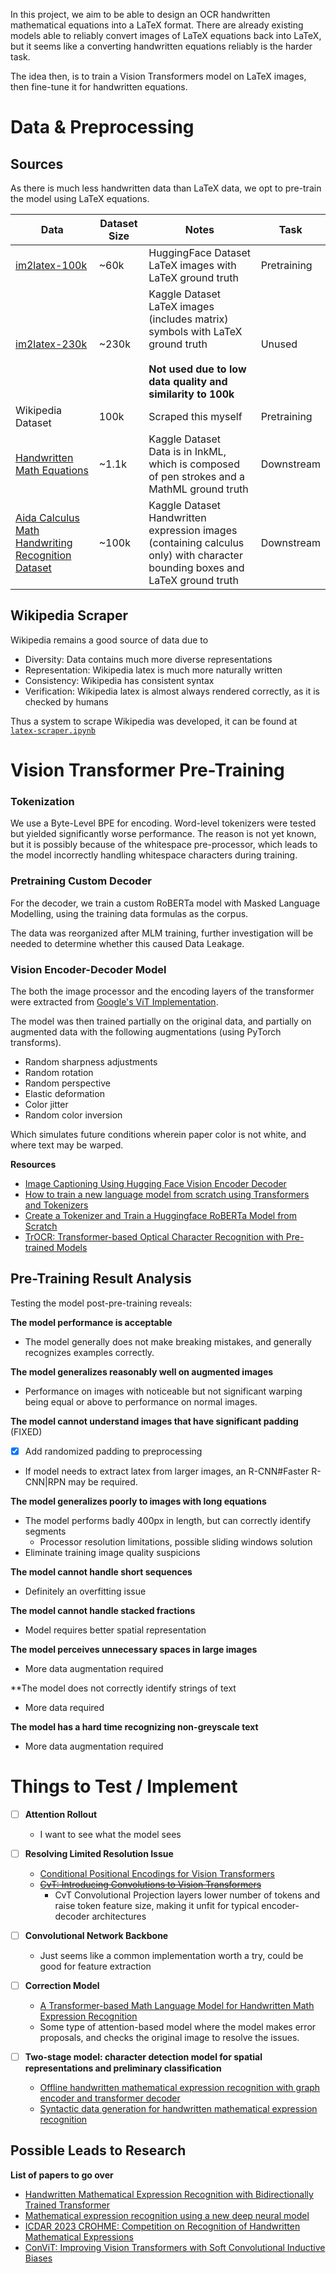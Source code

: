 In this project, we aim to be able to design an OCR handwritten mathematical equations into a LaTeX format. There are already existing models able to reliably convert images of LaTeX equations back into LaTeX, but it seems like a converting handwritten equations reliably is the harder task.

The idea then, is to train a Vision Transformers model on LaTeX images, then fine-tune it for handwritten equations.

# Data & Preprocessing

## Sources

As there is much less handwritten data than LaTeX data, we opt to pre-train the model using LaTeX equations.

| Data                                                                                                            | Dataset Size | Notes                                                                                                                                               | Task        |
| --------------------------------------------------------------------------------------------------------------- | ------------ | --------------------------------------------------------------------------------------------------------------------------------------------------- | ----------- |
| [im2latex-100k](https://huggingface.co/datasets/yuntian-deng/im2latex-100k)                                     | ~60k         | HuggingFace Dataset<br>LaTeX images with LaTeX ground truth                                                                                         | Pretraining |
| [im2latex-230k](https://www.kaggle.com/datasets/gregoryeritsyan/im2latex-230k)                                  | ~230k        | Kaggle Dataset<br>LaTeX images (includes matrix) symbols with LaTeX ground truth<br><br>**Not used due to low data quality and similarity to 100k** | Unused      |
| Wikipedia Dataset                                                                                               | 100k         | Scraped this myself                                                                                                                                 | Pretraining |
| [Handwritten Math Equations](https://www.kaggle.com/datasets/rtatman/handwritten-mathematical-expressions)      | ~1.1k<br>    | Kaggle Dataset<br>Data is in InkML, which is composed of pen strokes and a MathML ground truth                                                      | Downstream  |
| [Aida Calculus Math Handwriting Recognition Dataset](https://www.kaggle.com/datasets/aidapearson/ocr-data/data) | ~100k        | Kaggle Dataset<br>Handwritten expression images (containing calculus only) with character bounding boxes and LaTeX ground truth                     | Downstream  |
## Wikipedia Scraper

Wikipedia remains a good source of data due to
- Diversity: Data contains much more diverse representations
- Representation: Wikipedia latex is much more naturally written
- Consistency: Wikipedia has consistent syntax
- Verification: Wikipedia latex is almost always rendered correctly, as it is checked by humans

Thus a system to scrape Wikipedia was developed, it can be found at [`latex-scraper.ipynb`](./latex-scraper.ipynb)

# Vision Transformer Pre-Training

### Tokenization

We use a Byte-Level BPE for encoding. Word-level tokenizers were tested but yielded significantly worse performance. The reason is not yet known, but it is possibly because of the whitespace pre-processor, which leads to the model incorrectly handling whitespace characters during training.

### Pretraining Custom Decoder

For the decoder, we train a custom RoBERTa model with Masked Language Modelling, using the training data formulas as the corpus.

The data was reorganized after MLM training, further investigation will be needed to determine whether this caused Data Leakage.

### Vision Encoder-Decoder Model

The both the image processor and the encoding layers of the transformer were extracted from [Google's ViT Implementation](https://huggingface.co/google/vit-base-patch16-224-in21k).

The model was then trained partially on the original data, and partially on augmented data with the following augmentations (using PyTorch transforms).

- Random sharpness adjustments
- Random rotation
- Random perspective
- Elastic deformation
- Color jitter
- Random color inversion

Which simulates future conditions wherein paper color is not white, and where text may be warped.

**Resources**
- [Image Captioning Using Hugging Face Vision Encoder Decoder](https://medium.com/@kalpeshmulye/image-captioning-using-hugging-face-vision-encoder-decoder-step-2-step-guide-part-1-495ecb05f0d5)
- [How to train a new language model from scratch using Transformers and Tokenizers](https://huggingface.co/blog/how-to-train)
- [Create a Tokenizer and Train a Huggingface RoBERTa Model from Scratch](https://medium.com/analytics-vidhya/create-a-tokenizer-and-train-a-huggingface-roberta-model-from-scratch-f3ed1138180c)
- [TrOCR: Transformer-based Optical Character Recognition with Pre-trained Models](https://arxiv.org/pdf/2109.10282.pdf)
## Pre-Training Result Analysis

Testing the model post-pre-training reveals:

**The model performance is acceptable**
- The model generally does not make breaking mistakes, and generally recognizes examples correctly.

**The model generalizes reasonably well on augmented images**
- Performance on images with noticeable but not significant warping being equal or above to performance on normal images.

**The model cannot understand images that have significant padding** (FIXED)
- [x] Add randomized padding to preprocessing
- If model needs to extract latex from larger images, an R-CNN#Faster R-CNN|RPN may be required.

**The model generalizes poorly to images with long equations**
- The model performs badly 400px in length, but can correctly identify segments
	- Processor resolution limitations, possible sliding windows solution
- Eliminate training image quality suspicions

**The model cannot handle short sequences**
- Definitely an overfitting issue

**The model cannot handle stacked fractions**
- Model requires better spatial representation

**The model perceives unnecessary spaces in large images**
- More data augmentation required

**The model does not correctly identify strings of text
- More data required

**The model has a hard time recognizing non-greyscale text**
- More data augmentation required

# Things to Test / Implement

- [ ] **Attention Rollout**
	- I want to see what the model sees

- [ ] **Resolving Limited Resolution Issue**
	- [Conditional Positional Encodings for Vision Transformers](https://arxiv.org/pdf/2102.10882.pdf)
	- ~~[CvT: Introducing Convolutions to Vision Transformers](https://arxiv.org/pdf/2103.15808.pdf)~~
		- CvT Convolutional Projection layers lower number of tokens and raise token feature size, making it unfit for typical encoder-decoder architectures

- [ ] **Convolutional Network Backbone**
	- Just seems like a common implementation worth a try, could be good for feature extraction

- [ ] **Correction Model**
	- [A Transformer-based Math Language Model for Handwritten Math Expression Recognition](https://arxiv.org/ftp/arxiv/papers/2108/2108.05002.pdf)
	- Some type of attention-based model where the model makes error proposals, and checks the original image to resolve the issues.

- [ ] **Two-stage model: character detection model for spatial representations and preliminary classification**
	- [Offline handwritten mathematical expression recognition with graph encoder and transformer decoder](https://pdf.sciencedirectassets.com/272206/1-s2.0-S0031320323X00120/1-s2.0-S003132032300852X/main.pdf?X-Amz-Security-Token=IQoJb3JpZ2luX2VjEC8aCXVzLWVhc3QtMSJIMEYCIQCBGHUsNWT5s542owQ%2B6zfn7mNHODiDSS%2FywybmlXl2VwIhAOie6Vj%2BrPRL1dPKFiE6i3i%2BCj6diPmAg9r63kz2iW1UKrMFCCcQBRoMMDU5MDAzNTQ2ODY1IgyFQ44qVghVwpN031kqkAVgfDR3f0F5PjMsNnbfQlClE11%2F5OPAgfAUhXH9zQs9stFlDqjlWd2teCQ3TfuYhYrIRybdXGW5gF433ILAVyuRn24qa4FSVWjF6XL%2FNLasGw1sUZiq5RyiXeufp8XxEuxdTsNHtfJCcdbSFGrtC%2Fh7diAUmhpcVViVEOaAir1awnE57AVZ9aldq54sW7M6%2FhFTo3jiZNedWfAG9f%2BfHvdNfc69D%2FRAeR6ls3TZoOUsFTvm2LqZr9k92mxOMuLq9SgggnMxbfDBxTfe9Okr5cwEMJfvWju%2F%2F2nKxvT%2FMImc3R%2BxUjElgEevuJ5f7IFKf8BakCIyUb42etlDHiKcvYUn%2BELme%2FRPuMqdi4OgoDU%2BElxvASVnWyRF8G%2FdeA%2BWa7TrrOiVFuE3rgWZ%2BYvUAdl27BT5l%2BXX0%2Bi9kFzYh8mYxx1QE4fy5lZisyzHZvHvFJ9vANx%2Bq%2Br7wrlmwq4s%2F84lagdZ9lPr8XmRwXhCUYl%2BkJaqKFXrNEmFbMY1BIh6iKfkNa9n3pHdW1Si1PteA0%2BnDjSTVlQQ269NhyaDtoRc5ZnF2ilbl4Ab7qxfi%2BOXSEisT%2FVV%2FMZU2rXIIYd5I1d9vx4JfY0jlYe1UJ77%2F2R9knQmVatN2txNZ7tcTa3rJCtoRIrPigMuGTnirCC5u7PGPYI%2FpSk3x4MUmZXVZq97wwPqWYfZSn7ibuBbgRQg3uH8PoAis0Lar2y5Xu6u87yRTkm43T3%2FvVZrvQT5WrAYQlkhXkpjHfH%2F4q1U%2FjDkXjHTkcYQUL7Znvm9NKGMBmurPAATZNieYu0fbSm%2BJuBC%2F5HVeRsncjqGjD1b6U5m3d4x0ACPulsWODMd6MyyEavDi4GlvKpDmsQk8YFwOPo0kDDZ5oWvBjqwAXRR2JQS4I3A%2F1b8A8dZ%2BsJRNzq3IErnDo%2FyiXyMqnCbCQg8Fu24vqSe9t0Vbgy%2F3kR3v2X4Z768t4iA9lD96SYyXGpbIu%2BTzqTE3Pt%2BQNc%2B7gvRe5JJTV1bjwkBeIuRGiHuOpzB9PeZyqvqE%2F20W%2BVxeXuDYsTosbpHtJOxikrSvO301GXnpU4WAAGhiBmT7u2EHuCOzgyLJ%2BsywZB%2FZkn9RZs09g%2BJQak2Q2Q9XwDA&X-Amz-Algorithm=AWS4-HMAC-SHA256&X-Amz-Date=20240301T081634Z&X-Amz-SignedHeaders=host&X-Amz-Expires=300&X-Amz-Credential=ASIAQ3PHCVTY5ZZZ6VHW%2F20240301%2Fus-east-1%2Fs3%2Faws4_request&X-Amz-Signature=eaca62130ebe479fafb9aa8ad8bfda215fcdacbd5942a359080e52a11eb66696&hash=7b9c6ca3aa36134c1474ecf5cd398c33f791c198704485fe623c01033fe9262e&host=68042c943591013ac2b2430a89b270f6af2c76d8dfd086a07176afe7c76c2c61&pii=S003132032300852X&tid=spdf-a4291622-a449-4d7f-a8ca-8d4b834419d4&sid=61d35c6b744b2143d4291635e3c177ceb026gxrqa&type=client&tsoh=d3d3LnNjaWVuY2VkaXJlY3QuY29t&ua=190a5c500750045b0350&rr=85d7b4a7b96a7ab5&cc=cn)
	- [Syntactic data generation for handwritten mathematical expression recognition](https://www.sciencedirect.com/science/article/pii/S0167865521004293/pdfft?md5=a38fc2bb18762eb67a8da79228ac8ca7&pid=1-s2.0-S0167865521004293-main.pdf)


## Possible Leads to Research

**List of papers to go over**
- [Handwritten Mathematical Expression Recognition with Bidirectionally Trained Transformer](https://arxiv.org/pdf/2105.02412.pdf)
- [Mathematical expression recognition using a new deep neural model](https://pdf.sciencedirectassets.com/271125/1-s2.0-S0893608023X00082/1-s2.0-S0893608023004653/main.pdf?X-Amz-Security-Token=IQoJb3JpZ2luX2VjEDAaCXVzLWVhc3QtMSJGMEQCIHa7dVQf%2BMLXV2bb4rRPUqNUUDBk%2FpI%2Bav%2FNk%2BTW3v%2FAAiBYXg1ACuvY%2Fbu3lzNf%2Bi8IAmRqHQuer7qrkDJXoCRClCqzBQgpEAUaDDA1OTAwMzU0Njg2NSIMDGwPBjWrlO%2FwDPYrKpAFvTN0GeHdrY6mubeQxx6uof3HmWbg4k2mfwsL6WNZ%2F8pK1KLkN8rz0y2MeDhalryQTzOW4HsVZ39EzkpB5VJjo%2BWrUmTSlMZXpYoZNobpt4mAe%2F6dpxhzbCEFm5JqWILw0DiyT7PX79QfJUu8tEaHTLVbBSt3TYJQNoc2BWHxLTpJ55P4ANTTzR9IMa63ReTUJTOkaCf7HmkPmvEjSBmb0vBAUFpB3HF3S1rQMDtGa5Gvy%2BayS%2FdFvNzrdMDOGDDAsCTmnsmOYGuiGF4WDc17E%2F08mE8cZrEIWb89YAl3r6V%2FHY1Yjp4VUzPagZgw2NR%2FvEkdwK6s%2FZVN2Y1rBM0MekXPWf2eYxLIpHWzfsQsyjGLk1KJumgIFf6H3ZJ9KmO26z8fvNTe2lsIE63YtPCgpudeQLCuGtyfcmvumQ4%2FIO2uSSL5WX%2Bo0Mkfo5JhmdWR8eCAvLLRdGGBzHAxKxeyTOdpXozlRYHSwwUE10JCmzNwxuEj%2FWkCGN3%2F8eS7lz%2BHhSjHwkDaXF8ZixDNDotQH279K4fwqMOeUTLctjKbxQyJhy4NpjXggvG%2B7JF%2ByNp3pLCiJXzaF9CH8Tze1Bt6tt8BPMji9RJIgU%2FqAIrRVFkk4BS%2BHGWv7MDY9arAM2MnCetnXmio16VdjjaFdcjat3%2BKm%2BFzYgghM9MlUQOUuYguOmWOEIwr%2FmihQnazjG1FEcwJCUxg3Jski4XKNgO%2F4jcWkZHLWQBDQ612glu2pqKmdxFVnmXEgk22uq%2BJXogqZXbzIV4aTpnKNhry21%2B%2FkMiwNdSR%2BoJ0q57fuQC%2FfCp2yg3RTAyeqcisStbb0Zgd6Q5tDAxZGjxJKC4ezK8MCumvUUvhhGvGOJbDtZwaoZ4wo5KGrwY6sgGMnCS1H8NdZp3QduNdLLjnbrFxMkQEv3sPfKCu6IYAcBvhSLciobQ45xNKARMLyFuAIKJttazMGQDZvXXMpaHiAZ3UW7fV4FfBz6SjVAUUUIoXG8Q0iKF%2FSx53J49Dx8d4CdoAjsxtJ6VXGrJAvfEJMr%2BhOr96C%2B5IpZeQXtmRQVXSR103PlqniJPf%2B9Vqoa88Z%2Fz8IrW6wxS%2B7acxyYpd%2FTmwFS2c3rcMI9dg9rlTWBy%2B&X-Amz-Algorithm=AWS4-HMAC-SHA256&X-Amz-Date=20240301T082615Z&X-Amz-SignedHeaders=host&X-Amz-Expires=300&X-Amz-Credential=ASIAQ3PHCVTYZLHFJW2I%2F20240301%2Fus-east-1%2Fs3%2Faws4_request&X-Amz-Signature=2521a0d165d87fe634021f5f96af062bebddd31354b6249eaae3036cbfb9c070&hash=aacbe4a10c63d0ea292d18d163f9f5f2eb21ff70d5aa41e91053d9361323ec25&host=68042c943591013ac2b2430a89b270f6af2c76d8dfd086a07176afe7c76c2c61&pii=S0893608023004653&tid=spdf-8404b4b8-d27b-4e09-827f-2ac44c566ae2&sid=61d35c6b744b2143d4291635e3c177ceb026gxrqa&type=client&tsoh=d3d3LnNjaWVuY2VkaXJlY3QuY29t&ua=190a5c500750055d0651&rr=85d7c2d67b59fa4a&cc=cn)
- [ICDAR 2023 CROHME: Competition on Recognition of Handwritten Mathematical Expressions](https://hal.science/hal-04264727v1/document)
- [ConViT: Improving Vision Transformers with Soft Convolutional Inductive Biases](https://arxiv.org/pdf/2103.10697.pdf)